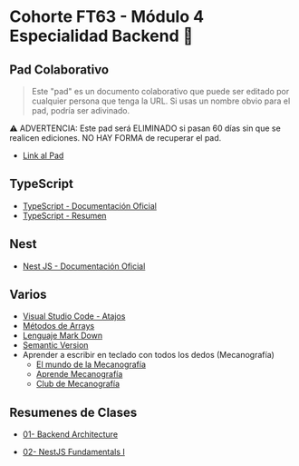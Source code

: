 # Cohorte FT63 - Módulo 4 Especialidad Backend 💾

## Pad Colaborativo

> Este "pad" es un documento colaborativo que puede ser editado por cualquier persona que tenga la URL. Si usas un nombre obvio para el pad, podría ser adivinado.

⚠️ ADVERTENCIA: Este pad será ELIMINADO si pasan 60 días sin que se realicen ediciones. NO HAY FORMA de recuperar el pad.

- [Link al Pad](https://pad.riseup.net/p/ft63-back)

## TypeScript

- [TypeScript - Documentación Oficial](https://www.typescriptlang.org/)
- [TypeScript - Resumen](./readmes/TypeScript.md)

## Nest

- [Nest JS - Documentación Oficial](https://nestjs.com/)

## Varios

- [Visual Studio Code - Atajos](./readmes/vsc-01.md)
- [Métodos de Arrays](./readmes/arrays-metodos.md)
- [Lenguaje Mark Down](./readmes/MarkDown.md)
- [Semantic Version](./readmes/SemanticVersion.md)
- Aprender a escribir en teclado con todos los dedos (Mecanografía)
  - [El mundo de la Mecanografía](https://www.edclub.com/es/library/el-mundo-de-la-mecanograf%C3%ADa)
  - [Aprende Mecanografía](https://www.mecanografia-online.com/)
  - [Club de Mecanografía](https://www-typingclub-com.translate.goog/?_x_tr_sl=en&_x_tr_tl=es&_x_tr_hl=es&_x_tr_pto=tc)

## Resumenes de Clases

- [01- Backend Architecture](./readmes/NestJS-01.md)

- [02- NestJS Fundamentals I](./readmes/NestJS-02.md)

